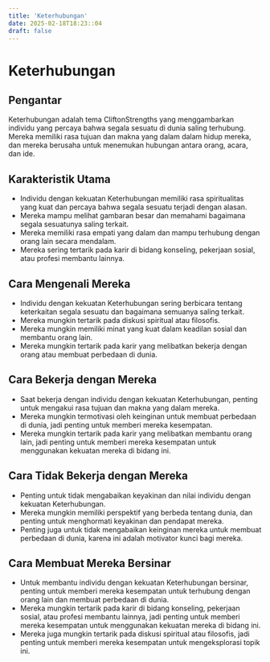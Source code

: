 ```yaml
---
title: 'Keterhubungan'
date: 2025-02-18T18:23::04
draft: false
---
```


# Keterhubungan

## Pengantar

Keterhubungan adalah tema CliftonStrengths yang menggambarkan individu yang percaya bahwa segala sesuatu di dunia saling terhubung. Mereka memiliki rasa tujuan dan makna yang dalam dalam hidup mereka, dan mereka berusaha untuk menemukan hubungan antara orang, acara, dan ide.

## Karakteristik Utama

- Individu dengan kekuatan Keterhubungan memiliki rasa spiritualitas yang kuat dan percaya bahwa segala sesuatu terjadi dengan alasan.
- Mereka mampu melihat gambaran besar dan memahami bagaimana segala sesuatunya saling terkait.
- Mereka memiliki rasa empati yang dalam dan mampu terhubung dengan orang lain secara mendalam.
- Mereka sering tertarik pada karir di bidang konseling, pekerjaan sosial, atau profesi membantu lainnya.

## Cara Mengenali Mereka

- Individu dengan kekuatan Keterhubungan sering berbicara tentang keterkaitan segala sesuatu dan bagaimana semuanya saling terkait.
- Mereka mungkin tertarik pada diskusi spiritual atau filosofis.
- Mereka mungkin memiliki minat yang kuat dalam keadilan sosial dan membantu orang lain.
- Mereka mungkin tertarik pada karir yang melibatkan bekerja dengan orang atau membuat perbedaan di dunia.

## Cara Bekerja dengan Mereka

- Saat bekerja dengan individu dengan kekuatan Keterhubungan, penting untuk mengakui rasa tujuan dan makna yang dalam mereka.
- Mereka mungkin termotivasi oleh keinginan untuk membuat perbedaan di dunia, jadi penting untuk memberi mereka kesempatan.
- Mereka mungkin tertarik pada karir yang melibatkan membantu orang lain, jadi penting untuk memberi mereka kesempatan untuk menggunakan kekuatan mereka di bidang ini.

## Cara Tidak Bekerja dengan Mereka

- Penting untuk tidak mengabaikan keyakinan dan nilai individu dengan kekuatan Keterhubungan.
- Mereka mungkin memiliki perspektif yang berbeda tentang dunia, dan penting untuk menghormati keyakinan dan pendapat mereka.
- Penting juga untuk tidak mengabaikan keinginan mereka untuk membuat perbedaan di dunia, karena ini adalah motivator kunci bagi mereka.

## Cara Membuat Mereka Bersinar

- Untuk membantu individu dengan kekuatan Keterhubungan bersinar, penting untuk memberi mereka kesempatan untuk terhubung dengan orang lain dan membuat perbedaan di dunia.
- Mereka mungkin tertarik pada karir di bidang konseling, pekerjaan sosial, atau profesi membantu lainnya, jadi penting untuk memberi mereka kesempatan untuk menggunakan kekuatan mereka di bidang ini.
- Mereka juga mungkin tertarik pada diskusi spiritual atau filosofis, jadi penting untuk memberi mereka kesempatan untuk mengeksplorasi topik ini.
